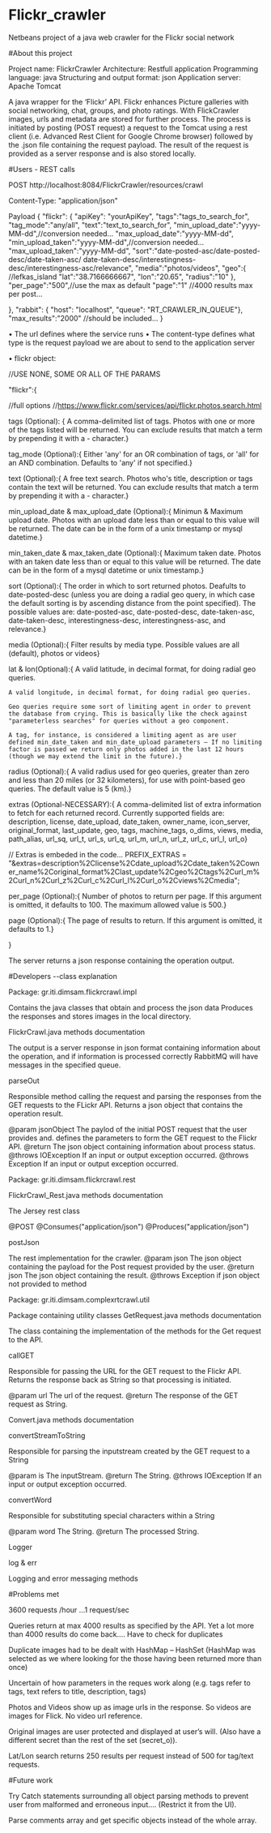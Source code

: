 # Flickr_crawler
Netbeans project of a java web crawler for the Flickr social network

#About this project 

Project name: FlickrCrawler
Architecture: Restfull application
Programming language: java 
Structuring and output format: json
Application server: Apache Tomcat

A java wrapper for the ‘Flickr’ API. Flickr enhances Picture galleries with social networking, chat, groups, and photo ratings.
With FlickCrawler images, urls and metadata are stored for further process.
The process is initiated by posting (POST request) a request to the Tomcat using a rest client (i.e. Advanced Rest Client for Google Chrome browser) followed by the .json file containing the request payload. The result of the request is provided as a server response and is also stored locally.

#Users - REST calls 

POST 
http://localhost:8084/FlickrCrawler/resources/crawl

Content-Type: "application/json"

Payload
{
"flickr": {
	"apiKey": "yourApiKey",
	"tags":"tags_to_search_for",
	"tag_mode":"any/all",
	"text":"text_to_search_for",
	"min_upload_date":"yyyy-MM-dd",//conversion needed... 
	"max_upload_date":"yyyy-MM-dd",
	"min_upload_taken":"yyyy-MM-dd",//conversion needed... 
	"max_upload_taken":"yyyy-MM-dd",
"sort":"date-posted-asc/date-posted-desc/date-taken-asc/ date-taken-desc/interestingness-desc/interestingness-asc/relevance",
	"media":"photos/videos",
	"geo":{
		//lefkas_island
		"lat":"38.7166666667",
		"lon":"20.65",
		"radius":"10"
	},
	"per_page":"500",//use the max as default
		"page":"1" //4000 results max per post...

},
"rabbit": {
	"host": "localhost",
	"queue": "RT_CRAWLER_IN_QUEUE"},
"max_results":"2000" //should be included...
}


•	The url defines where the service runs
•	The content-type defines what type is the request payload we are about to send to the application server

•	flickr object:

//USE NONE, SOME OR ALL OF THE PARAMS


"flickr":{

//full options
//https://www.flickr.com/services/api/flickr.photos.search.html

tags (Optional): {
    A comma-delimited list of tags. Photos with one or more of the tags listed will be returned. You can exclude results that match a term by prepending it with a - character.}

tag_mode (Optional):{
    Either 'any' for an OR combination of tags, or 'all' for an AND combination. Defaults to 'any' if not specified.}

text (Optional):{
    A free text search. Photos who's title, description or tags contain the text will be returned. You can exclude results that match a term by prepending it with a - character.}

min_upload_date & max_upload_date (Optional):{
Minimun & Maximum upload date. Photos with an upload date less than or equal to this value will be returned. The date can be in the form of a unix timestamp or mysql datetime.}

min_taken_date & max_taken_date (Optional):{
    Maximum taken date. Photos with an taken date less than or equal to this value will be returned. The date can be in the form of a mysql datetime or unix timestamp.}

sort (Optional):{
    The order in which to sort returned photos. Deafults to date-posted-desc (unless you are doing a radial geo query, in which case the default sorting is by ascending distance from the point specified). The possible values are: date-posted-asc, date-posted-desc, date-taken-asc, date-taken-desc, interestingness-desc, interestingness-asc, and relevance.}

media (Optional):{
    Filter results by media type. Possible values are all (default), photos or videos}

lat & lon(Optional):{
    A valid latitude, in decimal format, for doing radial geo queries.

    A valid longitude, in decimal format, for doing radial geo queries.

    Geo queries require some sort of limiting agent in order to prevent the database from crying. This is basically like the check against "parameterless searches" for queries without a geo component.

    A tag, for instance, is considered a limiting agent as are user defined min_date_taken and min_date_upload parameters — If no limiting factor is passed we return only photos added in the last 12 hours (though we may extend the limit in the future).}
 
radius (Optional):{
    A valid radius used for geo queries, greater than zero and less than 20 miles (or 32 kilometers), for use with point-based geo queries. The default value is 5 (km).}

extras (Optional-NECESSARY):{
    A comma-delimited list of extra information to fetch for each returned record. Currently supported fields are: description, license, date_upload, date_taken, owner_name, icon_server, original_format, last_update, geo, tags, machine_tags, o_dims, views, media, path_alias, url_sq, url_t, url_s, url_q, url_m, url_n, url_z, url_c, url_l, url_o}

// Extras is embeded in the code...
PREFIX_EXTRAS = "&extras=description%2Clicense%2Cdate_upload%2Cdate_taken%2Cowner_name%2Coriginal_format%2Clast_update%2Cgeo%2Ctags%2Curl_m%2Curl_n%2Curl_z%2Curl_c%2Curl_l%2Curl_o%2Cviews%2Cmedia";

per_page (Optional):{
    Number of photos to return per page. If this argument is omitted, it defaults to 100. The maximum allowed value is 500.}

page (Optional):{
    The page of results to return. If this argument is omitted, it defaults to 1.}

 }

The server returns a json response containing the operation output.
	 

#Developers --class explanation

Package: gr.iti.dimsam.flickrcrawl.impl

Contains the java classes that obtain and process the json data Produces the responses and stores images in the local directory.

FlickrCrawl.java methods documentation

The output is a server response in json format containing information about the operation, and if information is processed correctly  RabbitMQ will have messages in the specified queue.

parseOut

Responsible method calling the request and parsing the responses from the GET requests to the FLickr API. Returns a json object that contains the operation result. 

@param jsonObject 	The paylod of the initial POST request that the user provides and. defines the parameters to form the GET request to the Flickr API. 
@return 		The json object containing information about process status.
@throws IOException 	If an input or output exception occurred.
@throws Exception 		If an input or output exception occurred.

Package: gr.iti.dimsam.flickrcrawl.rest

FlickrCrawl_Rest.java methods documentation

The Jersey rest class

@POST
@Consumes("application/json")
@Produces("application/json")

postJson

The rest implementation for the crawler.
@param json 	The json object containing the payload for the Post request provided by the user.
@return json	The json object containing the result.
@throws Exception	if json object not provided to method 


Package: gr.iti.dimsam.complexrtcrawl.util

Package containing utility classes
GetRequest.java methods documentation

The class containing the implementation of the methods for the Get request to the API.
 
callGET 

Responsible for passing the URL for the GET request to the Flickr API. Returns the response back as String so that processing is initiated.

@param url		The url of the request.
@return 		The response of the GET request as String. 


Convert.java methods documentation

convertStreamToString

Responsible for parsing the inputstream created by the GET request to a String 

@param is 		The inputStream.
@return 		The String. 
@throws IOException 	If an input or output exception occurred.

convertWord

Responsible for substituting special characters within a String 
 
@param word		The String.
@return 		The  processed String. 


Logger

log & err

Logging and error messaging methods


#Problems met

3600 requests /hour …1 request/sec

Queries return at max 4000 results as specified by the API. Yet a lot more than 4000 results do come back…. Have to check for duplicates

Duplicate images had to be dealt with HashMap – HashSet  (HashMap was selected as we where looking for the those having been returned more than once)

Uncertain of how parameters in the reques work along (e.g. tags refer to tags, text refers to title, description, tags)

Photos and Videos show up as image urls in the response. So videos are images for Flick. No video url reference.

Original images are user protected and displayed at user’s will. (Also have a different secret than the rest of the set (secret_o)).

Lat/Lon search returns 250 results per request instead of 500 for tag/text requests.


#Future work


Try Catch statements surrounding all object parsing methods to prevent user from malformed and erroneous input…. (Restrict it from the UI).

Parse comments array and get specific objects instead of the whole array.


